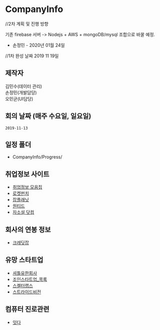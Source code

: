 # CompanyInfo
//2차 계획 및 진행 방향

기존 firebase 서버 -> Nodejs + AWS + mongoDB/mysql 조합으로 바꿀 예정.
- 손정민 - 2020년 01월 24일



//1차 완성 날짜 2019 11 19일

## 제작자  
  김민수(데이터 관리)  
  손정민(개발담당)  
  오민균(UI담당)  
       
## 회의 날짜 (매주 수요일, 일요일)
    2019-11-13
    
## 일정 폴더
- CompanyInfo/Progress/

## 취업정보 사이트  
- [취업정보 모음집](https://github.com/jojoldu/junior-recruit-scheduler)
- [로켓펀치](https://www.rocketpunch.com/)  
- [잡플래닛](https://www.jobplanet.co.kr/welcome/index_new)
- [원티드](https://www.wanted.co.kr/newintro)
- [자소설 닷컴](https://jasoseol.com/)  

## 회사의 연봉 정보  
- [크레딧잡](https://kreditjob.com/)

## 유망 스타트업  
- [셔틀유한회사](https://www.superookie.com/jobs/5dcba15a8b129f585e5bd00f)
- [조인스타트업_목록](https://www.joinstartup.co.kr/startups)
- [스켈터랩스](https://www.superookie.com/jobs/5dc8fb038b129f585e5ba27b)
- [스트라이드비전](https://www.wanted.co.kr/company/1922)

## 컴퓨터 진로관련  
- [잇다](https://www.itdaa.net/open_mentorings?job_type%5B%5D=17&page=4)
